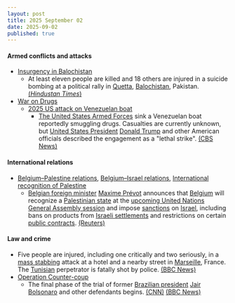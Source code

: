 ```yaml
---
layout: post
title: 2025 September 02
date: 2025-09-02
published: true
---
```



#### Armed conflicts and attacks

* [Insurgency in Balochistan](https://en.wikipedia.org/wiki/Insurgency_in_Balochistan "Insurgency in Balochistan")
  * At least eleven people are killed and 18 others are injured in a suicide bombing at a political rally in [Quetta](https://en.wikipedia.org/wiki/Quetta "Quetta"), [Balochistan](https://en.wikipedia.org/wiki/Balochistan%2C_Pakistan "Balochistan, Pakistan"), Pakistan. [(*Hindustan Times*)](https://www.hindustantimes.com/world-news/at-least-11-killed-in-suicide-bombing-at-political-rally-in-pakistans-quetta-101756838673930.html)
* [War on Drugs](https://en.wikipedia.org/wiki/War_on_Drugs "War on Drugs")
  * [2025 US attack on Venezuelan boat](https://en.wikipedia.org/wiki/2025_US_attack_on_Venezuelan_boat "2025 US attack on Venezuelan boat")
    * [The United States Armed Forces](https://en.wikipedia.org/wiki/The_United_States_Armed_Forces "The United States Armed Forces") sink a Venezuelan boat reportedly smuggling drugs. Casualties are currently unknown, but [United States President](https://en.wikipedia.org/wiki/United_States_President "United States President") [Donald Trump](https://en.wikipedia.org/wiki/Donald_Trump "Donald Trump") and other American officials described the engagement as a "lethal strike". [(CBS News)](https://www.cbsnews.com/news/venezuela-drug-boat-us-strike/)

#### International relations

* [Belgium–Palestine relations](https://en.wikipedia.org/wiki/Belgium%E2%80%93Palestine_relations "Belgium–Palestine relations"), [Belgium–Israel relations](https://en.wikipedia.org/wiki/Belgium%E2%80%93Israel_relations "Belgium–Israel relations"), [International recognition of Palestine](https://en.wikipedia.org/wiki/International_recognition_of_Palestine "International recognition of Palestine")
  * [Belgian foreign minister](https://en.wikipedia.org/wiki/Minister_of_Foreign_Affairs_%28Belgium%29 "Minister of Foreign Affairs (Belgium)") [Maxime Prévot](https://en.wikipedia.org/wiki/Maxime_Pr%C3%A9vot "Maxime Prévot") announces that [Belgium](https://en.wikipedia.org/wiki/Belgium "Belgium") will recognize a [Palestinian state](https://en.wikipedia.org/wiki/Palestine "Palestine") at the [upcoming United Nations General Assembly session](https://en.wikipedia.org/wiki/Eightieth_session_of_the_United_Nations_General_Assembly "Eightieth session of the United Nations General Assembly") and impose [sanctions](https://en.wikipedia.org/wiki/List_of_sanctions_involving_Israel "List of sanctions involving Israel") on [Israel](https://en.wikipedia.org/wiki/Israel "Israel"), including bans on products from [Israeli settlements](https://en.wikipedia.org/wiki/Israeli_settlements "Israeli settlements") and restrictions on certain [public contracts](https://en.wikipedia.org/wiki/Government_procurement "Government procurement"). [(Reuters)](https://www.reuters.com/en/belgium-recognise-palestinian-state-un-general-assembly-2025-09-02/)

#### Law and crime

* Five people are injured, including one critically and two seriously, in a [mass stabbing](https://en.wikipedia.org/wiki/Mass_stabbing "Mass stabbing") attack at a hotel and a nearby street in [Marseille](https://en.wikipedia.org/wiki/Marseille "Marseille"), France. The [Tunisian](https://en.wikipedia.org/wiki/Tunisia "Tunisia") perpetrator is fatally shot by police. [(BBC News)](https://www.bbc.com/news/articles/cq6860ng4d6o)
* [Operation Counter-coup](https://en.wikipedia.org/wiki/Operation_Counter-coup "Operation Counter-coup")
  * The final phase of the trial of former [Brazilian president](https://en.wikipedia.org/wiki/President_of_Brazil "President of Brazil") [Jair Bolsonaro](https://en.wikipedia.org/wiki/Jair_Bolsonaro "Jair Bolsonaro") and other defendants begins. [(CNN)](https://edition.cnn.com/2025/09/02/americas/bolsonaro-trial-explained-intl-latam) [(BBC News)](https://www.bbc.com/news/articles/c4gzgq9n8xjo.amp)
